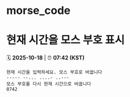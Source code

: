 # morse_code
# 현재 시간을 모스 부호 표시
<!-- MORSE_TIME_START -->
🗓️ **2025-10-18** | ⏰ **07:42 (KST)**

```
현재 시간을 입력하세요. 모스 부호로 바꿉니다
----- --... ....- ..---
모스 부호를 다시 현재 시간으로 바꿉니다
0742
```
<!-- MORSE_TIME_END -->
